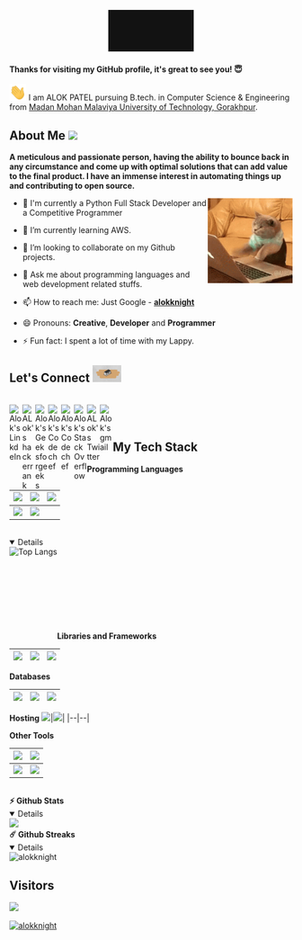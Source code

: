 
<p align="center" >
          
<img src="https://github.com/alokknight/alokknight/blob/53cdea33fe05e5e42f3cc310676d15bcbac875b0/Assets/Welcome.gif" width="30%" >

</p>

<p>
          
#### Thanks for visiting my GitHub profile, it's great to see you! 😇
<img src="https://github.com/alokknight/alokknight/blob/53cdea33fe05e5e42f3cc310676d15bcbac875b0/Assets/Hi.gif" width="30" style="display: inline-block;"> I am ALOK PATEL pursuing B.tech. in Computer Science & Engineering from [Madan Mohan Malaviya University of Technology, Gorakhpur](http://mmmut.ac.in).
  
</p>

## About Me <img src="https://media.tenor.com/images/dde00ef959f44dc5279786fc7f20fe5b/tenor.gif" width="30" >
**A meticulous and passionate person, having the ability to bounce back in any circumstance and come up with optimal solutions that can add value to the final product. I have an immense interest in automating things up and contributing to open source.**

<img align="right" src="https://github.com/alokknight/alokknight/blob/main/Assets/cat-computer.gif" width="30%" >

- 🚀 I'm currently a Python Full Stack Developer and a Competitive Programmer

- 🌱 I’m currently learning AWS.

- 👯 I’m looking to collaborate on my Github projects.

- 💬 Ask me about programming languages and web development related stuffs.

- 📫 How to reach me: Just Google - <a href="https://www.alokknightcom">**alokknight**</a>

- 😄 Pronouns: **Creative**, **Developer** and **Programmer**

- ⚡ Fun fact: I spent a lot of time with my Lappy.


## Let's Connect <img src="https://github.com/alokknight/alokknight/blob/53cdea33fe05e5e42f3cc310676d15bcbac875b0/Assets/let's%20meet.gif" alt="meet" height=30>
<br>

<a href="https://www.linkedin.com/in/alokknight">
  <img align="left" alt="Alok's LinkdeIn" width="23px" src="https://cdn.jsdelivr.net/npm/simple-icons@v3/icons/linkedin.svg" />
</a>

<a href="https://hackerrank.com/aalokknight">
  <img align="left" alt="ALok's hackerrank" width="23px" src="https://cdn.jsdelivr.net/npm/simple-icons@v3/icons/hackerrank.svg" />
</a>

<a href="https://auth.geeksforgeeks.org/user/alokknight/">
  <img align="left" alt="Alok's Geeksforgeeks" width="23px" src="https://cdn.jsdelivr.net/npm/simple-icons@v3/icons/geeksforgeeks.svg" />
</a>

<a href="https://www.codechef.com/users/alokknight">
  <img align="left" alt="Alok's Codechef" width="23px" src="https://cdn.jsdelivr.net/npm/simple-icons@v3/icons/codechef.svg" />
</a>

<a href="https://codeforces.com/profile/alokknight">
  <img align="left" alt="Alok's Codechef" width="23px" src="https://cdn.jsdelivr.net/npm/simple-icons@v3/icons/codeforces.svg" />
</a>


<a href="https://stackoverflow.com/users/12020001/alokknight">
  <img align="left" alt="Alok's StackOverflow" width="23px" src="https://cdn.jsdelivr.net/npm/simple-icons@v3/icons/stackoverflow.svg" />
</a>

<a href="https://twitter.com/aalokknight">
  <img align="left" alt="ALok's Twitter" width="23px" src="https://cdn.jsdelivr.net/npm/simple-icons@v3/icons/twitter.svg" />
</a>

<a href="mailto:alokpatel885@gmail.com">
  <img align="left" alt="Alok's gmail" width="23px" src="https://cdn.jsdelivr.net/npm/simple-icons@3.1.0/icons/gmail.svg" />
</a>


<br>
<br>

## My Tech Stack

**Programming Languages**


<img src="https://img.shields.io/badge/python%20-%2314354C.svg?&style=for-the-badge&logo=python&logoColor=white"/>|<img src="https://img.shields.io/badge/c++%20-%2300599C.svg?&style=for-the-badge&logo=c%2B%2B&ogoColor=white"/>|<img src="https://img.shields.io/badge/javascript%20-%23323330.svg?&style=for-the-badge&logo=javascript&logoColor=%23F7DF1E"/>|
|--|--|--|
<img src="https://img.shields.io/badge/c%20-%2300599C.svg?&style=for-the-badge&logo=c&logoColor=white"/>|<img src="https://img.shields.io/badge/html5%20-%23E34F26.svg?&style=for-the-badge&logo=html5&logoColor=white"/>|

<br>
<details open>
<img height="180em" align="left" alt="Top Langs" src="https://github-readme-stats.vercel.app/api/top-langs/?username=alokknight&layout=compact">
</details>
<br><br><br><br><br><br><br><br>

**Libraries and Frameworks**

<img src="https://img.shields.io/badge/Django-092E20?style=for-the-badge&logo=django&logoColor=white"/>|<img src="https://img.shields.io/badge/bootstrap%20-%23563D7C.svg?&style=for-the-badge&logo=bootstrap&logoColor=white"/>| <img src="https://img.shields.io/badge/React-20232A?style=for-the-badge&logo=react&logoColor=61DAFB"/>|
|--|--|--|


**Databases**

<img src="https://img.shields.io/badge/SQLite-07405E?style=for-the-badge&logo=sqlite&logoColor=white"/>|<img src="https://img.shields.io/badge/MySql-%23DD0031.svg?style=for-the-badge&logo=mysql&logoColor=white"/>|<img src="https://img.shields.io/badge/MongoDB-0B96B2?style=for-the-badge&logo=mongodb&logoColor=white"/>|
|--|--|--|

**Hosting** 
<img src="https://img.shields.io/badge/AWS-%23FF9900.svg?style=for-the-badge&logo=amazon-aws&logoColor=white"/>|<img src="https://img.shields.io/badge/heroku%20-%23430098.svg?&style=for-the-badge&logo=heroku&logoColor=white"/>|
|--|--|

**Other Tools**

<img src="https://img.shields.io/badge/git%20-%23F05033.svg?&style=for-the-badge&logo=git&logoColor=white"/>|<img src="https://img.shields.io/badge/github%20-%23121011.svg?&style=for-the-badge&logo=github&logoColor=white"/>|
|--|--|
<img src="https://img.shields.io/badge/Postman-FF6C37?style=for-the-badge&logo=postman&logoColor=white">|<img src="https://img.shields.io/badge/docker-%230db7ed.svg?style=for-the-badge&logo=docker&logoColor=white">
<br>

<summary><b>⚡ Github Stats</b></summary>
<details open>
<img height="180em" src="https://github-readme-stats.vercel.app/api?username=alokknight&show_icons=true&hide_border=true&&count_private=true&include_all_commits=true&bg_color=30,e96443,904e95" />
</details>

<summary><b>☄️ Github Streaks</b></summary>
<details open>
<img height="180em" src="https://github-readme-streak-stats.herokuapp.com/?user=alokknight&hide_border=true"  alt="alokknight"/>
</details>

## Visitors 
![](https://visitor-badge.glitch.me/badge?page_id=alokknight.alokknight)  

<p align="left"> <a href="https://github.com/ryo-ma/github-profile-trophy"><img src="https://github-profile-trophy.vercel.app/?username=alokknight" alt="alokknight" /></a> </p>



